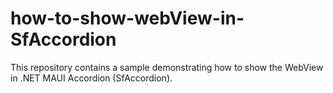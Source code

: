# how-to-show-webView-in-SfAccordion
This repository contains a sample demonstrating how to show the WebView in .NET MAUI Accordion (SfAccordion).
